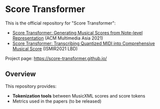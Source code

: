 # Score Transformer

This is the official repository for "Score Transformer":
- [Score Transformer: Generating Musical Scores from Note-level Representation](https://arxiv.org/abs/2112.00355) (ACM Multimedia Asia 2021)
- [Score Transformer: Transcribing Quantized MIDI into Comprehensive Musical Score](https://archives.ismir.net/ismir2021/latebreaking/000032.pdf) (ISMIR2021 LBD)

Project page: https://score-transformer.github.io/

## Overview

This repository provides:
- **Tokenization tools** between MusicXML scores and score tokens
- Metrics used in the papers (to be released)
